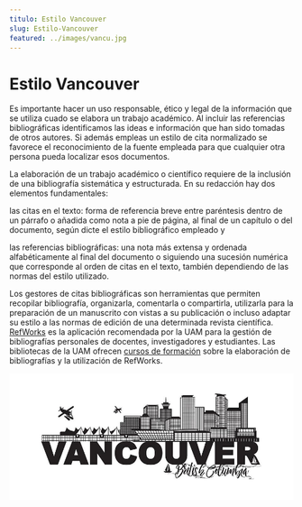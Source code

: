 ```yaml
---
titulo: Estilo Vancouver
slug: Estilo-Vancouver
featured: ../images/vancu.jpg
---
```


# Estilo Vancouver

Es importante hacer un uso responsable, ético y legal de la información que se utiliza cuado se elabora un trabajo académico. Al incluir las referencias bibliográficas identificamos las ideas e información que han sido tomadas de otros autores. Si además empleas un estilo de cita normalizado se favorece el reconocimiento de la fuente empleada para que cualquier otra persona pueda localizar esos documentos.

La elaboración de un trabajo académico o científico requiere de la inclusión de una bibliografía sistemática y estructurada. En su redacción hay dos elementos fundamentales:

las citas en el texto: forma de referencia breve entre paréntesis dentro de un párrafo o añadida como nota a pie de página, al final de un capítulo o del documento, según dicte el estilo bibliográfico empleado y

las referencias bibliográficas: una nota más extensa y ordenada alfabéticamente al final del documento o siguiendo una sucesión numérica que corresponde al orden de citas en el texto, también dependiendo de las normas del estilo utilizado.

Los gestores de citas bibliográficas son herramientas que permiten recopilar bibliografía, organizarla, comentarla o compartirla, utilizarla para la preparación de un manuscrito con vistas a su publicación o incluso adaptar su estilo a las normas de edición de una determinada revista científica. [RefWorks](http://www.refworks.com/refworks/login.asp) es la aplicación recomendada por la UAM para la gestión de bibliografías personales de docentes, investigadores y estudiantes. Las bibliotecas de la UAM ofrecen [cursos de formación](http://biblioteca.uam.es/sc/cursosformacion.html) sobre la elaboración de bibliografías y la utilización de RefWorks.

![](../images/vancu.jpg)
